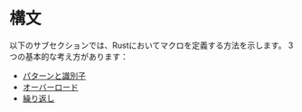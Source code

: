 <!--
# Syntax
-->
# 構文

<!--
In following subsections, we will show how to define macros in Rust.
There are three basic ideas:
-->
以下のサブセクションでは、Rustにおいてマクロを定義する方法を示します。
3つの基本的な考え方があります：


<!--
- [Patterns and Designators][designators]
- [Overloading][overloading]
- [Repetition][repetition]
- -->
- [パターンと識別子][designators]
- [オーバーロード][overloading]
- [繰り返し][repetition]


[designators]: designators.md
[overloading]: overload.md
[repetition]: repeat.md
